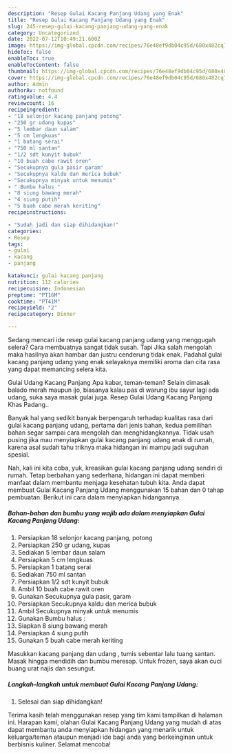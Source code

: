 ```yaml
---
description: "Resep Gulai Kacang Panjang Udang yang Enak"
title: "Resep Gulai Kacang Panjang Udang yang Enak"
slug: 245-resep-gulai-kacang-panjang-udang-yang-enak
category: Uncategorized
date: 2022-07-12T10:49:21.600Z
image: https://img-global.cpcdn.com/recipes/76e48ef9db04c95d/680x482cq70/gulai-kacang-panjang-udang-foto-resep-utama.jpg
hideToc: false
enableToc: true
enableTocContent: false
thumbnail: https://img-global.cpcdn.com/recipes/76e48ef9db04c95d/680x482cq70/gulai-kacang-panjang-udang-foto-resep-utama.jpg
cover: https://img-global.cpcdn.com/recipes/76e48ef9db04c95d/680x482cq70/gulai-kacang-panjang-udang-foto-resep-utama.jpg
author: Admin
authorAv: notfound
ratingvalue: 4.4
reviewcount: 16
recipeingredient:
- "18 selonjor kacang panjang potong"
- "250 gr udang kupas"
- "5 lembar daun salam"
- "5 cm lengkuas"
- "1 batang serai"
- "750 ml santan"
- "1/2 sdt kunyit bubuk"
- "10 buah cabe rawit oren"
- "Secukupnya gula pasir garam"
- "Secukupnya kaldu dan merica bubuk"
- "Secukupnya minyak untuk menumis"
- " Bumbu halus "
- "8 siung bawang merah"
- "4 siung putih"
- "5 buah cabe merah keriting"
recipeinstructions:

- "Sudah jadi dan siap dihidangkan!"
categories:
- Resep
tags:
- gulai
- kacang
- panjang

katakunci: gulai kacang panjang 
nutrition: 112 calories
recipecuisine: Indonesian
preptime: "PT16M"
cooktime: "PT41M"
recipeyield: "2"
recipecategory: Dinner

---
```



Sedang mencari ide resep gulai kacang panjang udang yang menggugah selera? Cara membuatnya sangat tidak susah. Tapi Jika salah mengolah maka hasilnya akan hambar dan justru cenderung tidak enak. Padahal gulai kacang panjang udang yang enak selayaknya memiliki aroma dan cita rasa yang dapat memancing selera kita.


Gulai Udang Kacang Panjang Apa kabar, teman-teman? Selain dimasak balado merah maupun ijo, biasanya kalau pas di warung ibu sayur lagi ada udang, suka saya masak gulai juga. Resep Gulai Udang Kacang Panjang Khas Padang..

Banyak hal yang sedikit banyak berpengaruh terhadap kualitas rasa dari gulai kacang panjang udang, pertama dari jenis bahan, kedua pemilihan bahan segar sampai cara mengolah dan menghidangkannya. Tidak usah pusing jika mau menyiapkan gulai kacang panjang udang enak di rumah, karena asal sudah tahu triknya maka hidangan ini mampu jadi suguhan spesial.


Nah, kali ini kita coba, yuk, kreasikan gulai kacang panjang udang sendiri di rumah. Tetap berbahan yang sederhana, hidangan ini dapat memberi manfaat dalam membantu menjaga kesehatan tubuh kita. Anda dapat membuat Gulai Kacang Panjang Udang menggunakan 15 bahan dan 0 tahap pembuatan. Berikut ini cara dalam menyiapkan hidangannya.

<!--inarticleads1-->

##### Bahan-bahan dan bumbu yang wajib ada dalam menyiapkan Gulai Kacang Panjang Udang:

1. Persiapkan 18 selonjor kacang panjang, potong
1. Persiapkan 250 gr udang, kupas
1. Sediakan 5 lembar daun salam
1. Persiapkan 5 cm lengkuas
1. Persiapkan 1 batang serai
1. Sediakan 750 ml santan
1. Persiapkan 1/2 sdt kunyit bubuk
1. Ambil 10 buah cabe rawit oren
1. Gunakan Secukupnya gula pasir, garam
1. Persiapkan Secukupnya kaldu dan merica bubuk
1. Ambil Secukupnya minyak untuk menumis
1. Gunakan  Bumbu halus :
1. Siapkan 8 siung bawang merah
1. Persiapkan 4 siung putih
1. Gunakan 5 buah cabe merah keriting


Masukkan kacang panjang dan udang , tumis sebentar lalu tuang santan. Masak hingga mendidih dan bumbu meresap. Untuk frozen, saya akan cuci buang urat najis dan sesungut. 

<!--inarticleads2-->

##### Langkah-langkah untuk membuat Gulai Kacang Panjang Udang:


1. Selesai dan siap dihidangkan!



Terima kasih telah menggunakan resep yang tim kami tampilkan di halaman ini. Harapan kami, olahan Gulai Kacang Panjang Udang yang mudah di atas dapat membantu anda menyiapkan hidangan yang menarik untuk keluarga/teman ataupun menjadi ide bagi anda yang berkeinginan untuk berbisnis kuliner. Selamat mencoba!
